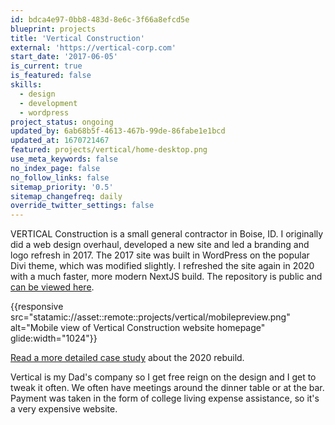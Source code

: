 ```yaml
---
id: bdca4e97-0bb8-483d-8e6c-3f66a8efcd5e
blueprint: projects
title: 'Vertical Construction'
external: 'https://vertical-corp.com'
start_date: '2017-06-05'
is_current: true
is_featured: false
skills:
  - design
  - development
  - wordpress
project_status: ongoing
updated_by: 6ab68b5f-4613-467b-99de-86fabe1e1bcd
updated_at: 1670721467
featured: projects/vertical/home-desktop.png
use_meta_keywords: false
no_index_page: false
no_follow_links: false
sitemap_priority: '0.5'
sitemap_changefreq: daily
override_twitter_settings: false
---
```

VERTICAL Construction is a small general contractor in Boise, ID. I originally did a web design overhaul, developed a new site and led a branding and logo refresh in 2017. The 2017 site was built in WordPress on the popular Divi theme, which was modified slightly. I refreshed the site again in 2020 with a much faster, more modern NextJS build. The repository is public and [can be viewed here](https://github.com/aidanweltner/vertical-next).

{{responsive src="statamic://asset::remote::projects/vertical/mobilepreview.png" alt="Mobile view of Vertical Construction website homepage" glide:width="1024"}}

[Read a more detailed case study](https://cottontailcreative.com/project/vertical-construction-web-design/) about the 2020 rebuild.

Vertical is my Dad's company so I get free reign on the design and I get to tweak it often. We often have meetings around the dinner table or at the bar. Payment was taken in the form of college living expense assistance, so it's a very expensive website.